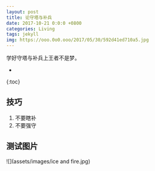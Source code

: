```yaml
---
layout: post
title: 论守塔与补兵
date: 2017-10-21 0:0:0 +0800
categories: Living
tags: jekyll
img: https://ooo.0o0.ooo/2017/05/30/592d41ed710a5.jpg
---
```

学好守塔与补兵上王者不是梦。

* 
{:toc}

## 技巧

1. 不要瞎补
2. 不要强守


## 测试图片

![](assets/images/ice and fire.jpg)
